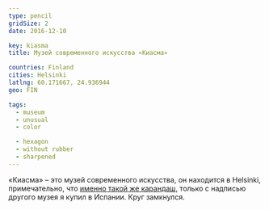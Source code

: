 ```yaml
---
type: pencil
gridSize: 2
date: 2016-12-10

key: kiasma
title: Музей современного искусства «Киасма»

countries: Finland
cities: Helsinki
latlng: 60.171667, 24.936944
geo: FIN

tags:
  - museum
  - unusual
  - color

  - hexagon
  - without rubber
  - sharpened
---
```


«Киасма» – это музей современного искусства, он находится в Helsinki, примечательно, что [именно такой же карандаш](?display=elgreco), только с надписью другого музея я купил в Испании. Круг замкнулся.
